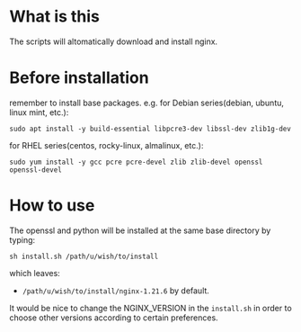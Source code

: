 # What is this
The scripts will altomatically download and install nginx.

# Before installation
remember to install base packages.
e.g. for Debian series(debian, ubuntu, linux mint, etc.):
```
sudo apt install -y build-essential libpcre3-dev libssl-dev zlib1g-dev
```
for RHEL series(centos, rocky-linux, almalinux, etc.):
```
sudo yum install -y gcc pcre pcre-devel zlib zlib-devel openssl openssl-devel
```

# How to use
The openssl and python will be installed at the same base directory by typing:
```
sh install.sh /path/u/wish/to/install
```
which leaves:

- ```/path/u/wish/to/install/nginx-1.21.6``` 
by default.

It would be nice to change the NGINX_VERSION in the ```install.sh``` in order to choose other versions according to certain preferences.
